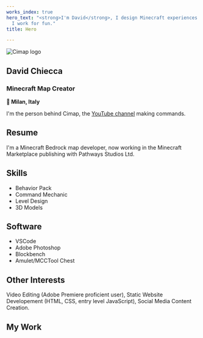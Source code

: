 ```yaml
---
works_index: true
hero_text: "<strong>I'm David</strong>, I design Minecraft experiences. But most importantly,
  I work for fun."
title: Hero

---
```

<Hero :text="$page.frontmatter.hero_text" />

![Cimap logo](/upload/cimap-logo-small-fl.png)

## David Chiecca

### Minecraft Map Creator

**📍 Milan, Italy**

I'm the person behind Cimap, the [YouTube channel](https://www.youtube.com/cimap) making commands.

## Resume

I'm a Minecraft Bedrock map developer, now working in the Minecraft Marketplace publishing with Pathways Studios Ltd.

## Skills

* Behavior Pack
* Command Mechanic
* Level Design
* 3D Models

## Software

* VSCode
* Adobe Photoshop
* Blockbench
* Amulet/MCCTool Chest

## Other Interests

Video Editing (Adobe Premiere proficient user), Static Website Developement (HTML, CSS, entry level JavaScript), Social Media Content Creation.

## My Work

<WorksList />